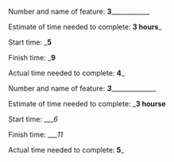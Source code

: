 Number and name of feature: __________3______________________

Estimate of time needed to complete: __3 hours___

Start time: ___5__

Finish time: ___9__

Actual time needed to complete: __4___

Number and name of feature: _________3_______________________

Estimate of time needed to complete: ___3 hourse__

Start time: ____6_

Finish time: ____11_

Actual time needed to complete: __5___